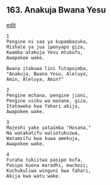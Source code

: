 ## 163. Anakuja Bwana Yesu
[edit](https://docs.google.com/document/d/1R2j1Lvw%2D5DK87En%2DAj34CtSOFrJYYcgS/edit?mode=html)




    1
    Pengine ni saa ya kupambazuka,
    Mishale ya jua ipenyapo giza,
    Kwamba atakuja Yesu mtukufu,
    Awapokee wake.

    Bwana itakuwa lini Tutapoimba,
    "Anakuja, Bwana Yesu, Aleluya,
    Amin, Aleluya, Amin?"

    2
    Pengine mchana, pengine jioni,
    Pengine usiku wa manane, giza,
    Itatoweka kwa fahari akija,
    Awapokee wake.

    3
    Majeshi yake yataimba "Hosana,"
    Na watakatifu waliotukuzwa,
    Watamsifu kwa kuwa amekuja,
    Awapokee wake.

    4
    Furaha tukiitwa pasipo kufa,
    Pasipo kuona maradhi, machozi;
    Kuchukuliwa winguni kwa fahari,
    Akija kwa watu wake.


